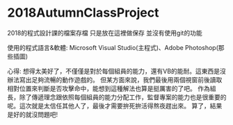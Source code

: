 # 2018AutumnClassProject
2018的程式設計課的檔案存檔 只是放在這裡做保存 並沒有使用git的功能

使用的程式語言&軟體:
  Microsoft Visual Studio(主程式)、Adobe Photoshop(那些插圖)

心得:
  想得太美好了，不僅僅是對於每個組員的能力，還有VB的能耐。這東西是沒辦法寫出足夠流暢的動作遊戲的。
  但某方面來說，我們最後用兩個視窗前後讀取相對位置來判斷是否攻擊命中，能想到這種解法也算是挺厲害的了吧。
  作為組長，除了傳遞理念跟依照每個組員的能力分配工作，監督專案的能力也是很重要的呢。這次就是太信任其他人了，最後才需要拚死拚活得熬夜趕出來。
  算了，結果是好的就沒問題吧!
